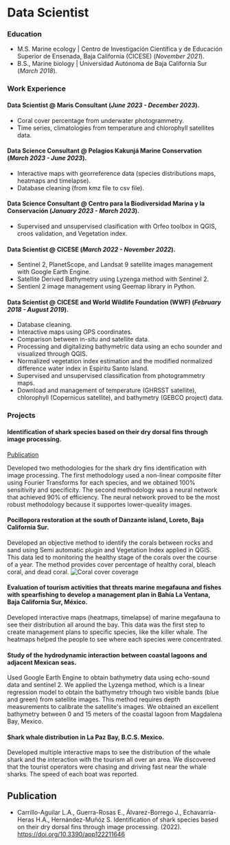# Data Scientist

### Education
- M.S. Marine ecology | Centro de Investigación Científica y de Educación Superior de Ensenada, Baja California (CICESE) (_November 2021_).
- B.S., Marine biology | Universidad Autónoma de Baja California Sur (_March 2018_).

### Work Experience
#### Data Scientist @ Maris Consultant (_June 2023 - December 2023_).
- Coral cover percentage from underwater photogrammetry.
- Time series, climatologies from temperature and chlorophyll satellites data.

#### Data Science Consultant @ Pelagios Kakunjá Marine Conservation (_March 2023 - June 2023_).
- Interactive maps with georreference data (species distributions maps, heatmaps and timelapse).
- Database cleaning (from kmz file to csv file).

#### Data Science Consultant @ Centro para la Biodiversidad Marina y la Conservación (_January 2023 - March 2023_).
- Supervised and unsupervised clasification with Orfeo toolbox in QGIS, croos validation, and Vegetation index.

#### Data Scientist @ CICESE (_March 2022 - November 2022_).
- Sentinel 2, PlanetScope, and Landsat 9 satellite images management with Google Earth Engine.
- Satellite Derived Bathymetry using Lyzenga method with Sentinel 2.
- Sentienl 2 image management using Geemap library in Python.

#### Data Scientist @ CICESE and World Wildlife Foundation (WWF) (_February 2018 - August 2019_).
- Database cleaning.
- Interactive maps using GPS coordinates.
- Comparison between in-_situ_ and satellite data.
- Processing and digitalizing bathymetric data using an echo sounder and visualized through QGIS.
- Normalized vegetation index estimation and the modified normalized difference water index in Espiritu Santo Island.
- Supervised and unsupervised classification from photogrammetry maps.
- Download and management of temperature (GHRSST satellite), chlorophyll (Copernicus satellite), and bathymetry (GEBCO project) data.

  
### Projects

#### Identification of shark species based on their dry dorsal fins through image processing.
[Publication](https://www.mdpi.com/2076-3417/12/22/11646)

Developed two methodologies for the shark dry fins identification with image processing. The first methodology used a non-linear composite filter using Fourier Transforms for each species, and we obtained 100% sensitivity and specificity. The second methodology was a neural network that achieved 90% of efficiency. The neural network proved to be the most robust methodology because it supportes lower-queality images.

#### Pocillopora restoration at the south of Danzante island, Loreto, Baja California Sur.
Developed an objective method to identify the corals between rocks and sand using Semi automatic plugin and Vegetation Index applied in QGIS. This data led to monitoring the healthy stage of the corals over the course of a year. The method provides cover percentage of healthy coral, bleach coral, and dead coral. 
![Coral cover coverage](https://github.com/Alfredokairos/portfolio/blob/main/imagenes/mapa_clasificaci%C3%B3n.png)

#### Evaluation of tourism activities that threats marine megafauna and fishes with spearfishing to develop a management plan in Bahía La Ventana, Baja California Sur, México.
Developed interactive maps (heatmaps, timelapse) of marine megafauna to see their distribution all around the bay. This data was the first step to create management plans to specific species, like the killer whale. The heatmaps helped the people to see where each species were concentrated.

#### Study of the hydrodynamic interaction between coastal lagoons and adjacent Mexican seas.
Used Google Earth Engine to obtain bathymetry data using echo-sound data and sentinel 2. We applied the Lyzenga method, which is a linear regression model to obtain the bathymetry trhough two visible bands (blue and green) from satellite images. This method requires depth measurements to calibrate the satellite's images. We obtained an excellent bathymetry between 0 and 15 meters of the coastal lagoon from Magdalena Bay, Mexico.

#### Shark whale distribution in La Paz Bay, B.C.S. Mexico.
Developed multiple interactive maps to see the distribution of the whale shark and the interaction with the tourism all over an area. We discovered that the tourist operators were chasing and driving fast near the whale sharks. The speed of each boat was reported.


## Publication
- Carrillo-Aguilar L.A., Guerra-Rosas E., Álvarez-Borrego J., Echavarría-Heras H.A., Hernández-Muñóz S. Identification of shark species based on their dry dorsal fins through image processing. (2022). https://doi.org/10.3390/app122211646 

